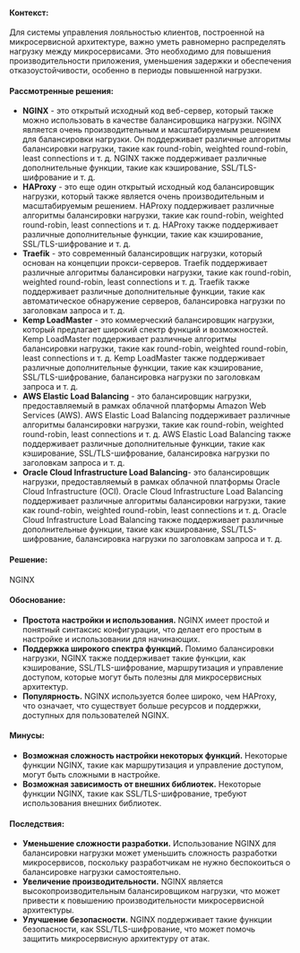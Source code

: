 #### Контекст:
Для системы управления лояльностью клиентов, построенной на микросервисной архитектуре, важно уметь равномерно распределять нагрузку между микросервисами. Это необходимо для повышения производительности приложения, уменьшения задержки и обеспечения отказоустойчивости, особенно в периоды повышенной нагрузки.
#### Рассмотренные решения:
* **NGINX** - это открытый исходный код веб-сервер, который также можно использовать в качестве балансировщика нагрузки. NGINX является очень производительным и масштабируемым решением для балансировки нагрузки. Он поддерживает различные алгоритмы балансировки нагрузки, такие как round-robin, weighted round-robin, least connections и т. д. NGINX также поддерживает различные дополнительные функции, такие как кэширование, SSL/TLS-шифрование и т. д.
* **HAProxy** - это еще один открытый исходный код балансировщик нагрузки, который также является очень производительным и масштабируемым решением. HAProxy поддерживает различные алгоритмы балансировки нагрузки, такие как round-robin, weighted round-robin, least connections и т. д. HAProxy также поддерживает различные дополнительные функции, такие как кэширование, SSL/TLS-шифрование и т. д.
* **Traefik** - это современный балансировщик нагрузки, который основан на концепции прокси-серверов. Traefik поддерживает различные алгоритмы балансировки нагрузки, такие как round-robin, weighted round-robin, least connections и т. д. Traefik также поддерживает различные дополнительные функции, такие как автоматическое обнаружение серверов, балансировка нагрузки по заголовкам запроса и т. д.
* **Kemp LoadMaster** - это коммерческий балансировщик нагрузки, который предлагает широкий спектр функций и возможностей. Kemp LoadMaster поддерживает различные алгоритмы балансировки нагрузки, такие как round-robin, weighted round-robin, least connections и т. д. Kemp LoadMaster также поддерживает различные дополнительные функции, такие как кэширование, SSL/TLS-шифрование, балансировка нагрузки по заголовкам запроса и т. д.
* **AWS Elastic Load Balancing** - это балансировщик нагрузки, предоставляемый в рамках облачной платформы Amazon Web Services (AWS). AWS Elastic Load Balancing поддерживает различные алгоритмы балансировки нагрузки, такие как round-robin, weighted round-robin, least connections и т. д. AWS Elastic Load Balancing также поддерживает различные дополнительные функции, такие как кэширование, SSL/TLS-шифрование, балансировка нагрузки по заголовкам запроса и т. д.
* **Oracle Cloud Infrastructure Load Balancing**- это балансировщик нагрузки, предоставляемый в рамках облачной платформы Oracle Cloud Infrastructure (OCI). Oracle Cloud Infrastructure Load Balancing поддерживает различные алгоритмы балансировки нагрузки, такие как round-robin, weighted round-robin, least connections и т. д. Oracle Cloud Infrastructure Load Balancing также поддерживает различные дополнительные функции, такие как кэширование, SSL/TLS-шифрование, балансировка нагрузки по заголовкам запроса и т. д.
#### Решение:
NGINX
#### Обоснование:
- **Простота настройки и использования.** NGINX имеет простой и понятный синтаксис конфигурации, что делает его простым в настройке и использовании для начинающих.
- **Поддержка широкого спектра функций.** Помимо балансировки нагрузки, NGINX также поддерживает такие функции, как кэширование, SSL/TLS-шифрование, маршрутизация и управление доступом, которые могут быть полезны для микросервисных архитектур.
- **Популярность.** NGINX используется более широко, чем HAProxy, что означает, что существует больше ресурсов и поддержки, доступных для пользователей NGINX.
#### Минусы:
- **Возможная сложность настройки некоторых функций.** Некоторые функции NGINX, такие как маршрутизация и управление доступом, могут быть сложными в настройке.
- **Возможная зависимость от внешних библиотек.** Некоторые функции NGINX, такие как SSL/TLS-шифрование, требуют использования внешних библиотек.
#### Последствия:
- **Уменьшение сложности разработки.** Использование NGINX для балансировки нагрузки может уменьшить сложность разработки микросервисов, поскольку разработчикам не нужно беспокоиться о балансировке нагрузки самостоятельно.
- **Увеличение производительности.** NGINX является высокопроизводительным балансировщиком нагрузки, что может привести к повышению производительности микросервисной архитектуры.
- **Улучшение безопасности.** NGINX поддерживает такие функции безопасности, как SSL/TLS-шифрование, что может помочь защитить микросервисную архитектуру от атак.

